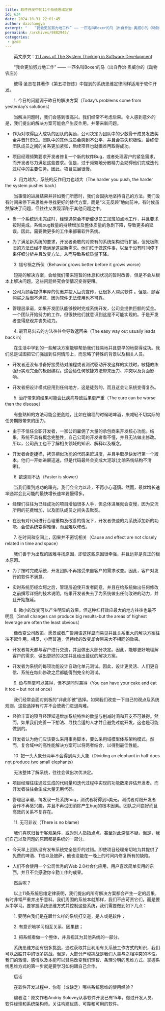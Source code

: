 ```yaml
---
title: 软件开发中的11个系统思维定律
id: 634
date: 2024-10-31 22:01:45
author: daichangya
excerpt: "　　“我会更加努力地工作” —— 一匹名叫Boxer的马（出自乔治·奥威尔的《动物农庄》）　　彼得·圣吉在其著作《第五项修炼》中提到的系统思维定律同样适用于软件开发。"
permalink: /archives/9882945/
categories:
 - gzdd
---
```



　　英文原文：[11 Laws of The System Thinking in Software Development](http://softwarecreation.org/2007/11-laws-of-the-system-thinking-in-software-development/)

　　“我会更加努力地工作” —— 一匹名叫Boxer的马（出自乔治·奥威尔的《动物农庄》）

　　彼得·圣吉在其著作《第五项修炼》中提到的系统思维定律同样适用于软件开发。

　　1\. 今日的问题源于昨日的解决方案（Today’s problems come from yesterday’s solutions）

　　当解决问题时，我们会感到很高兴。我们经常不考虑后果。令人感到意外的是，我们提出的解决方案可能会产生反作用，并带来新问题。

*   作为对取得巨大成功的团队的奖励，公司决定为团队中的少数骨干成员发放奖金并晋升职位。团队中的其他成员会感到不公平，并且会丧失积极性。最终使团队成员之间的关系更加紧张，后续项目也就很难再取得成功。

*   项目经理频繁要求开发者修复一个新的软件Bug，或者处理客户的紧急需求，而开发者尽力满足这些要求。但是，过于频繁地分散精力会妨碍他们完成迭代过程中的主要任务。因此，项目进展很慢。

　　2\. 用力越大，系统的反作用力也越大（The harder you push, the harder the system pushes back）

　　当事情的进展结果并非如我们所愿时，我们会固执地坚持自己的方法。我们没有时间来停下来思维并寻找更好的替代方案，而是“义无反顾”地向前冲。有时候虽然解决了问题，但往往又发现深陷于其他问题之中。

*   当一个系统远未完成时，经理通常会不断催促员工加班加点地工作，并且要求按时完成。系统bug数量的持续增加及整体质量的急剧下降，导致更多的延误。因此，需要做更多的工作来部署软件系统。

*   为了满足新系统的要求，开发者勇敢的对原有的系统架构进行扩展，但死板陈旧的方法已经不能满足这些新需求。他们忙于做这件事，以至于没有时间停下来仔细分析并且改变方法，从而导致系统质量下降。

　　3\. 福兮祸之所伏（Behavior grows better before it grows worse）

　　短期的解决方案，会给我们带来短暂的休息和状况的暂时改善，但是不会从根本上解决问题。这些问题终究会使情况变得更糟。

*   公司为顾客提供丰厚的优惠并投入巨资宣传，让很多人购买软件 。但是，顾客购买之后很不满意，因为软件无法使用也不可靠。

*   管理层承诺，如果开发团队能够按时完成系统开发，公司会提供巨额的奖金。一个团队开始努力的工作，但很快他们就意识到这是不可能实现的。于是开发者变得悲观并丧失动力。

　　4\. 最容易出去的方法往往会导致返回来（The easy way out usually leads back in）

　　在生活中学到的一些解决方案能够帮助我们轻易地并且更早的地获得成功。我们总是试图把它们强加到任何情形上，而忽略了特殊的背景以及相关人员。

*   开发者还没有准备好接受结对编程或者测试驱动开发这样的实践时，敏捷教练强行实现完全的极限编程。这会给任何敏捷方法带来压力、冲突以及负面影响。

*   开发者把设计模式应用到任何地方，这是徒劳的，而且这会让系统变得复杂。

　　5\. 治疗带来的结果可能会比疾病导致后果更严重（The cure can be worse than the disease）

　　有些熟知的方法可能会更危险，比如在编程的时候喝啤酒，来减轻不切实际的任务期限带来的压力。

*   由于不信任全职开发者，一家公司雇佣了大量的承包商来开发核心功能。结果，系统不具有概念完整性，自己公司的开发者看不懂，并且无法做出修改。所以，公司员工也不了解相关领域的知识、解释以及概念。

*   开发者会走捷径，拷贝相似功能的代码来赶进度，并且争取尽快发行第一个版本。他们一开始进展迅速，但是代码最终会变成大泥球(比喻系统结构不清晰)。

　　6\. 欲速则不达（Faster is slower）

　　当我们看到成功的曙光，我们会全力以赴，不再小心谨慎。然而，最优增长速率通常会比可能的最快增长速率要慢得多。

*   经理们往往为已经成功的项目增加很多人手，但总体进展就会变慢，因为交流所用的花费增加，以及团队成员之间失去默契。

*   在没有对代码进行合理重构及改善的情况下，开发者快速的为系统添加新的功能，会使系统变得难懂，而且难以修改。

　　7\. 在时间和空间上，因果并不密切相关（Cause and effect are not closely related in time and space）

　　我们善于为出现的困难寻找原因，即使这些原因很牵强，并且远非是真正的根本原因。

*   为了按时完成系统，开发团队不再接受来自客户的需求改变。因此，客户对发行的软件不满意。

*   实时系统历经坎坷之后，管理层迫使开发者同意，并且在给系统做出任何修改之前撰写详细的技术说明。结果开发者失去了为系统做出任何改进的动力，并且开始拖延。

　　8\. 微小的改变可以产生明显的效果，但这种杠杆效应最大的地方往往也最不明显（Small changes can produce big results-but the areas of highest leverage are often the least obvious）

　　像改变公司政策、愿景或者广告用语这样显而易见并且关系重大的解决方案往往不起作用。相反，小而普通，但持续的改变却会带来大不相同的效果。

*   开发者每天都与客户进行交流，并且做出大部分决定。因此，能够更好地理解客户的需求、做出更好的决定并且给出最优的解决方案。

*   开发者为系统的每项功能设计自动化单元测试。因此，设计更灵活、人们更自信、系统在每此修改之后都能得到完全的测试。

　　9\. 鱼与熊掌可以兼得，但不是同时兼得（You can have your cake and eat it too – but not at once）

　　我们经常会面对刻板的“非此即彼”选择。如果我们改变一下自己的观点及系统规则，这些选择有时并不会使我们进退两难。

*   经验丰富的项目经理知道增加系统特性的数量与削减时间和开支不可兼得。然而，如果我们完善一下想法、寻找合适的人才并且避免过度开发，这也是可能做到的。

*   开发者认为他们应该要么采用事务脚本，要么采用域模型体系架构模式。然而，复合域中的高性能解决方案可以将两者结合，以得到最佳性能。

　　10\. 把一头大象分两半不会得到两头大象（Dividing an elephant in half does not produce two small elephants）

　　无法整体了解系统，往往会做出次优决定。

*   项目经理往往通过生成的代码量和迭代过程中实现的功能数来评估开发者。而开发者往往会生成大量无用代码。

*   管理层承诺，每发现一处系统bug，测试者将得到5美元。测试者对跟开发者合作不再感兴趣，并且不再试图消除产生bug的根本因素。团队之间良好而且高效的关系不复存在。

　　11\. 无可非议（There is no blame）

　　我们喜欢归咎于客观条件，或对别人指指点点，甚至对此深信不疑。但是，我们自己以及问题的原因都是系统的一部分。

*   今天早上团队没有发布系统完全是乔的过错。即使项目经理亲切地为其提供了免费的啤酒、T恤以及披萨，他也没能在一晚上的时间内修复所有的缺陷。

*   人们不会使用一个公司优秀的Web 2.0社会化应用，用户喜欢简单实用的东西，并且不会感激你辛勤工作的成果。

　　然后呢？

　　以上11条系统思维定律表明，我们提出的所有解决方案都会产生一定的后果，有时非常严重并出乎意料。我们周围的系统本就那样，我们不应苛责它们，而是要从中学习。要掌握系统思维方式并控制这些系统，我们需要做到如下几点：

　　1\. 要明白我们是在跟什么样的系统打交道，是人或是软件；

　　2\. 有意识地学习相互关系、因果链；

　　3\. 把系统看做一个整体，并且视其为其他系统的一部分。

　　系统思维方面有很多挑战，通过获取并且利用有关系统工作方式的知识，我们可以战胜其中的很多挑战。但是，大部分严峻挑战是我们人类与之相冲突的本性。我们的激情、感情以及本能可以轻易改变我们理智、条理分明的思维方式。掌握系统思维方式的第一步就是要学习如何跟自己合作。

　　后话

　　在软件开发过程中，你有（或缺乏）哪些系统思维的使用经验？

　　编者注：原文作者Andriy Solovey从事软件开发已有15年，做过开发人员、软件经理和系统架构师。关注构建优质、可靠和可用的软件。　　
